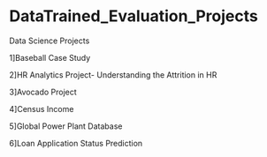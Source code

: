 # DataTrained_Evaluation_Projects
Data Science Projects

1]Baseball Case Study

2]HR Analytics Project- Understanding the Attrition in HR

3]Avocado Project

4]Census Income

5]Global Power Plant Database

6]Loan Application Status Prediction
